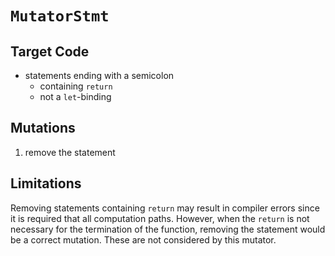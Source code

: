 # `MutatorStmt`

## Target Code

* statements ending with a semicolon
    * containing `return`
    * not a `let`-binding

## Mutations

1. remove the statement

## Limitations

Removing statements containing `return` may result in compiler errors since it is required that all computation paths. However, when the `return` is not necessary for the termination of the function, removing the statement would be a correct mutation. These are not considered by this mutator.
